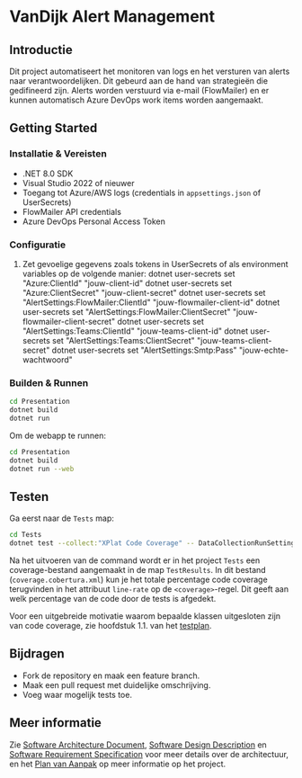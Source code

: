 # VanDijk Alert Management

## Introductie
Dit project automatiseert het monitoren van logs en het versturen van alerts naar verantwoordelijken. Dit gebeurd aan de hand van strategieën die gedifineerd zijn. Alerts worden verstuurd via e-mail (FlowMailer) en er kunnen automatisch Azure DevOps work items worden aangemaakt.

## Getting Started

### Installatie & Vereisten
- .NET 8.0 SDK
- Visual Studio 2022 of nieuwer
- Toegang tot Azure/AWS logs (credentials in `appsettings.json` of UserSecrets)
- FlowMailer API credentials
- Azure DevOps Personal Access Token

### Configuratie
1. Zet gevoelige gegevens zoals tokens in UserSecrets of als environment variables op de volgende manier:
dotnet user-secrets set "Azure:ClientId" "jouw-client-id"
dotnet user-secrets set "Azure:ClientSecret" "jouw-client-secret"
dotnet user-secrets set "AlertSettings:FlowMailer:ClientId" "jouw-flowmailer-client-id"
dotnet user-secrets set "AlertSettings:FlowMailer:ClientSecret" "jouw-flowmailer-client-secret"
dotnet user-secrets set "AlertSettings:Teams:ClientId" "jouw-teams-client-id"
dotnet user-secrets set "AlertSettings:Teams:ClientSecret" "jouw-teams-client-secret"
dotnet user-secrets set "AlertSettings:Smtp:Pass" "jouw-echte-wachtwoord"

### Builden & Runnen
```bash
cd Presentation
dotnet build
dotnet run
```
Om de webapp te runnen:
```bash
cd Presentation
dotnet build
dotnet run --web
```


## Testen
Ga eerst naar de `Tests` map:
```bash
cd Tests
dotnet test --collect:"XPlat Code Coverage" -- DataCollectionRunSettings.DataCollectors.DataCollector.Configuration.ExcludeByAttribute="ExcludeFromCodeCoverage" -- DataCollectionRunSettings.DataCollectors.DataCollector.Configuration.Exclude="[Infrastructure*]*,[*]TaskCreator*,[*]SprintService*"
```

Na het uitvoeren van de command wordt er in het project `Tests` een coverage-bestand aangemaakt in de map `TestResults`. In dit bestand (`coverage.cobertura.xml`) kun je het totale percentage code coverage terugvinden in het attribuut `line-rate` op de `<coverage>`-regel. Dit geeft aan welk percentage van de code door de tests is afgedekt.

Voor een uitgebreide motivatie waarom bepaalde klassen uitgesloten zijn van code coverage, zie hoofdstuk 1.1. van het [testplan](https://luminiseu.atlassian.net/wiki/spaces/AF/pages/593854546/Testplan+Alertmanagamentsysteem).

## Bijdragen
- Fork de repository en maak een feature branch.
- Maak een pull request met duidelijke omschrijving.
- Voeg waar mogelijk tests toe.

## Meer informatie
Zie [Software Architecture Document](https://luminiseu.atlassian.net/wiki/spaces/AF/pages/499810427/Software+Architecture+Document+Harutjun), [Software Design Description](https://luminiseu.atlassian.net/wiki/spaces/AF/pages/499646599/Software+Design+Description+Harutjun) en [Software Requirement Specification](https://luminiseu.atlassian.net/wiki/spaces/AF/pages/499613838/Software+Requirement+*Specification*+Harutjun) voor meer details over de architectuur, en het [Plan van Aanpak](https://luminiseu.atlassian.net/wiki/spaces/AF/pages/494764076/Plan+van+Aanpak+Alermanagement) op meer informatie op het project.
